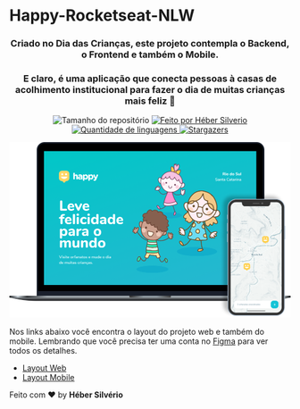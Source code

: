 <h1> Happy-Rocketseat-NLW </h1>
<h3 align="center">Criado no Dia das Crianças, este projeto contempla o Backend, o Frontend e também o Mobile.</h3>
<h3 align="center">E claro, é uma aplicação que conecta pessoas à casas de acolhimento institucional para fazer o dia de muitas crianças mais feliz 💜</h3>

<p align="center">
  <img alt="Tamanho do repositório" src="https://img.shields.io/github/repo-size/IanTorquato/Happy-Rocketseat-NLW">
  
  <a href="https://www.linkedin.com/in/hebersilverio/">
    <img alt="Feito por Héber Silverio" src="https://img.shields.io/badge/made%20by-Héber%20Silvério-%2304D361">
  </a>
  
  <a href="https://github.com/IanTorquato/Happy-Rocketseat-NLW/search?l=typescript">
    <img alt="Quantidade de linguagens" src="https://img.shields.io/github/languages/count/IanTorquato/Happy-Rocketseat-NLW">
  </a>
  
  <a href="https://github.com/IanTorquato/Happy-Rocketseat-NLW/stargazers">
    <img alt="Stargazers" src="https://img.shields.io/github/stars/IanTorquato/Happy-Rocketseat-NLW">
  </a>
</p>

<p align="center"> <img src="https://github.com/rocketseat-education/nlw-03-omnistack/blob/master/.github/happy.png?raw=true" alt="Happy" /> </p>



Nos links abaixo você encontra o layout do projeto web e também do mobile. Lembrando que você precisa ter uma conta no [Figma](http://figma.com/) para ver todos os detalhes.

- [Layout Web](https://www.figma.com/file/mDEbnoojksG4w8sOxmudh3/Happy-Web)
- [Layout Mobile](https://www.figma.com/file/X27FfVxAgy9f5IFa7ONlph/Happy-Mobile)

Feito com ♥ by <strong>Héber Silvério</strong>
